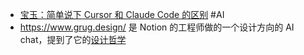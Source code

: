 - [宝玉：简单说下 Cursor 和 Claude Code 的区别](https://x.com/dotey/status/1960170374219309333) #AI
- https://www.grug.design/ 是 Notion 的工程师做的一个设计方向的 AI chat，提到了它的[设计哲学](https://www.grug.design/know)